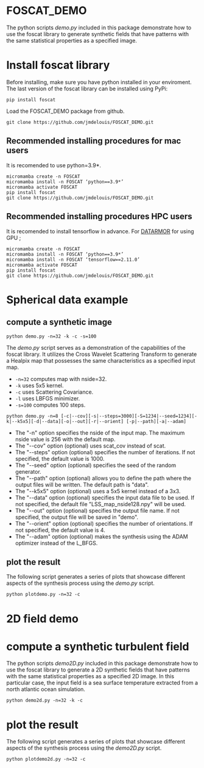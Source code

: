 # FOSCAT_DEMO

The python scripts *demo.py* included in this package demonstrate how to use the foscat library to generate synthetic fields that have patterns with the same statistical properties as a specified image.

# Install foscat library

Before installing, make sure you have python installed in your enviroment.  
The last version of the foscat library can be installed using PyPi:
```
pip install foscat
```
Load the FOSCAT_DEMO package from github.
```
git clone https://github.com/jmdelouis/FOSCAT_DEMO.git
```


##  Recommended installing procedures  for mac users 
It is recomended to use python=3.9*.  
```
micromamba create -n FOSCAT
micromamba install -n FOSCAT ‘python==3.9*’
micromamba activate FOSCAT
pip install foscat
git clone https://github.com/jmdelouis/FOSCAT_DEMO.git

```

##  Recommended installing procedures  HPC users 
It is recomended to install tensorflow in advance.  For [DATARMOR](https://pcdm.ifremer.fr/Equipement)  for using GPU ; 

```
micromamba create -n FOSCAT
micromamba install -n FOSCAT ‘python==3.9*’
micromamba install -n FOSCAT ‘tensorflow==2.11.0’
micromamba activate FOSCAT
pip install foscat
git clone https://github.com/jmdelouis/FOSCAT_DEMO.git

```



# Spherical data example

## compute a synthetic image
```
python demo.py -n=32 -k -c -s=100
```
The *demo.py* script serves as a demonstration of the capabilities of the foscat library. It utilizes the Cross Wavelet Scattering Transform to generate a Healpix map that possesses the same characteristics as a specified input map. 
- ```-n=32``` computes map with nside=32.
- ```-k``` uses 5x5 kernel.
- ```-c``` uses Scattering Covariance.
- ```-l``` uses LBFGS minimizer.
- ```-s=100``` computes 100 steps. 
```
python demo.py -n=8 [-c|--cov][-s|--steps=3000][-S=1234|--seed=1234][-k|--k5x5][-d|--data][-o|--out][-r|--orient] [-p|--path][-a|--adam]

```
* The "-n" option specifies the nside of the input map. The maximum nside value is 256 with the default map.
* The "--cov" option (optional) uses scat_cov instead of scat.
* The "--steps" option (optional) specifies the number of iterations. If not specified, the default value is 1000.
* The "--seed" option (optional) specifies the seed of the random generator.
* The "--path" option (optional) allows you to define the path where the output files will be written. The default path is "data".
* The "--k5x5" option (optional) uses a 5x5 kernel instead of a 3x3.
* The "--data" option (optional) specifies the input data file to be used. If not specified, the default file "LSS_map_nside128.npy" will be used.
* The "--out" option (optional) specifies the output file name. If not specified, the output file will be saved in "demo".
* The "--orient" option (optional) specifies the number of orientations. If not specified, the default value is 4.
* The "--adam" option (optional) makes the synthesis using the ADAM optimizer instead of the L_BFGS.

## plot the result

The following script generates a series of plots that showcase different aspects of the synthesis process using the *demo.py* script.

```
python plotdemo.py -n=32 -c
```

# 2D field demo

# compute a synthetic turbulent field

The python scripts *demo2D.py* included in this package demonstrate how to use the foscat library to generate a 2D synthetic fields that have patterns with the same statistical properties as a specified 2D image. In this particular case, the input field is a sea surface temperature extracted from a north atlantic ocean simulation.

```
python demo2d.py -n=32 -k -c
```

# plot the result

The following script generates a series of plots that showcase different aspects of the synthesis process using the *demo2D.py* script.
```
python plotdemo2d.py -n=32 -c
```



